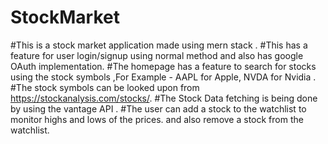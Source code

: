 # StockMarket 

#This is a stock market application made using mern stack .
#This has a feature for user login/signup using normal method and also has google OAuth implementation.
#The homepage has a feature to search for stocks using the stock symbols ,For Example -  AAPL for Apple, NVDA for Nvidia .
#The stock symbols can be looked upon from https://stockanalysis.com/stocks/.
#The Stock Data fetching is being done by using the vantage API .
#The user can add a stock to the watchlist to monitor highs and lows of the prices. and also remove a stock from the watchlist.
